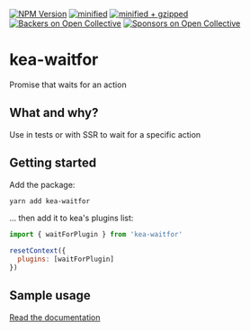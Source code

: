 [![NPM Version](https://img.shields.io/npm/v/kea-waitfor.svg)](https://www.npmjs.com/package/kea-waitfor)
[![minified](https://badgen.net/bundlephobia/min/kea-waitfor)](https://bundlephobia.com/result?p=kea-waitfor)
[![minified + gzipped](https://badgen.net/bundlephobia/minzip/kea-waitfor)](https://bundlephobia.com/result?p=kea-waitfor)
[![Backers on Open Collective](https://opencollective.com/kea/backers/badge.svg)](#backers)
[![Sponsors on Open Collective](https://opencollective.com/kea/sponsors/badge.svg)](#sponsors)

# kea-waitfor

Promise that waits for an action

## What and why?

Use in tests or with SSR to wait for a specific action

## Getting started

Add the package:

```sh
yarn add kea-waitfor
```

... then add it to kea's plugins list:

```js
import { waitForPlugin } from 'kea-waitfor'

resetContext({
  plugins: [waitForPlugin]
})
```

## Sample usage

[Read the documentation](https://kea.js.org/docs/plugins/waitfor)
